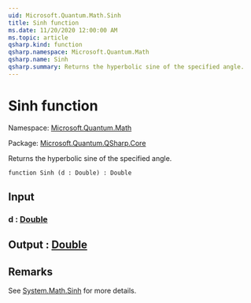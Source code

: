 ```yaml
---
uid: Microsoft.Quantum.Math.Sinh
title: Sinh function
ms.date: 11/20/2020 12:00:00 AM
ms.topic: article
qsharp.kind: function
qsharp.namespace: Microsoft.Quantum.Math
qsharp.name: Sinh
qsharp.summary: Returns the hyperbolic sine of the specified angle.
---
```


# Sinh function

Namespace: [Microsoft.Quantum.Math](xref:Microsoft.Quantum.Math)

Package: [Microsoft.Quantum.QSharp.Core](https://nuget.org/packages/Microsoft.Quantum.QSharp.Core)


Returns the hyperbolic sine of the specified angle.

```qsharp
function Sinh (d : Double) : Double
```


## Input

### d : [Double](xref:microsoft.quantum.lang-ref.double)





## Output : [Double](xref:microsoft.quantum.lang-ref.double)



## Remarks

See [System.Math.Sinh](https://docs.microsoft.com/dotnet/api/system.math.sinh) for more details.